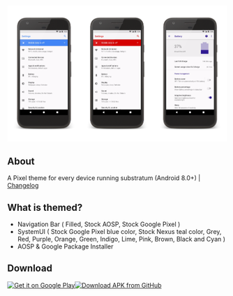  <img src="https://github.com/folgore95/media/blob/master/pixeltheme2.png"/>
 
 ## About
A Pixel theme for every device running substratum (Android 8.0+) | <a href="https://gist.github.com/gcantoni/27bd82a81a4689b3fac9db7999acdaf0">Changelog</a>
 
 ## What is themed?
 - Navigation Bar ( Filled, Stock AOSP, Stock Google Pixel )
 - SystemUI ( Stock Google Pixel blue color, Stock Nexus teal color, Grey, Red, Purple, Orange, Green, Indigo, Lime, Pink, Brown, Black and Cyan )
 - AOSP & Google Package Installer
 
 ## Download
 [<img src="https://github.com/folgore95/pixeltheme/blob/master/google-play-badge.png" alt="Get it on Google Play" height="60">](https://play.google.com/store/apps/details?id=it.folgore95.pixel)[<img src="https://github.com/folgore95/pixeltheme/blob/master/github.png" alt="Download APK from GitHub" height="60">](https://github.com/gcantoni/pixeltheme/releases)
